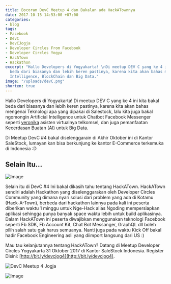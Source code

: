 ```yaml
---
title: Bocoran DevC Meetup 4 dan Bakalan ada HackATownnya
date: 2017-10-15 14:53:00 +07:00
categories:
- blog
tags:
- Facebook
- DevC
- DevCJogja
- Developer Circles From Facebook
- Developer Circles Yogya
- HacATown
- Hackathon
excerpt: "Hallo Developers di Yogyakarta! \nDi meetup DEV C yang ke 4 ini kita bakal
  beda dari biasanya dan lebih keren pastinya, karena kita akan bahas mengenai Artificial
  Intelligence, BlockChain dan Big Data."
image: "/uploads/devC.png"
shorten: true
---
```


Hallo Developers di Yogyakarta! 
Di meetup DEV C yang ke 4 ini kita bakal beda dari biasanya dan lebih keren pastinya, karena kita akan bahas mengenai Teknologi apa yang dipakai di Salestock, lalu 
kita juga bakal ngomongin Artificial Intelligence untuk Chatbot Facebook Messenger seperti [veronika](https://brianrakhmat.github.io/blog/berkenalan-dengan-veronika-asisten-virtual-telkomsel/) asisten virtualnya telkomsel, dan juga pemanfaatan Kecerdasan Buatan (AI) untuk Big Data.

Di Meetup DevC #4 bakal diselenggarain di Akhir Oktober ini di Kantor SaleStock, lumayan kan bisa berkunjung ke kantor E-Commerce terkemuka di Indonesia :D

## Selain Itu...

![Image](https://image.prntscr.com/image/gAYiBVh3R6OJ8ouVAZo4lg.png)

Selain itu di DevC #4 Ini bakal dikasih tahu tentang HackATown. HackATown sendiri adalah Hackathon yang diselenggarakan oleh Developer Circles Community yang dimana nyari solusi dari problem yang ada di Kotamu (Hack-A-Town), berbeda dari hackathon lainnya pada kali ini peserta diberikan waktu 1 minggu untuk Nge-Hack alias Ngoding mempersiapkan aplikasi sehingga punya banyak space waktu lebih untuk build aplikasinya. 
Dalam HackATown ini peserta diwajibkan menggunakan teknologi Facebook seperti Fb SDK, Fb Account Kit, Chat Bot Messanger, GraphQL dll boleh pilih salah satu gak harus semuanya. Nanti juga pada waktu Kick Off bakal hadir Facebook Engineering asli yang diimport langsung dari US :)

Mau tau kelanjutannya tentang HackATown? Datang di Meetup Developer Circles Yogyakarta 31 Oktober 2017 di Kantor SaleStock Indonesia. Register Disini: [http://bit.ly/devcjog4](http://bit.ly/devcjog4).

![DevC Meetup 4 Jogja](https://firebasestorage.googleapis.com/v0/b/img-storage-d41a0.appspot.com/o/images%2Fposter%20DevCJog%204.jpg?alt=media&token=46a9e93e-22c0-4a52-b6b1-74b4cc6c9b60)

![Image](https://firebasestorage.googleapis.com/v0/b/img-storage-d41a0.appspot.com/o/images%2F2017-11-01-10-54-hackatownjogja.splashthat.com.png?alt=media&token=711d4aa9-aba6-44ab-b6d5-0f6f0e46d1de)